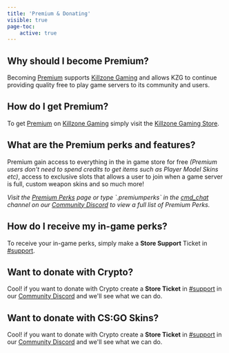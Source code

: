 ```yaml
---
title: 'Premium & Donating'
visible: true
page-toc:
    active: true
---
```


## Why should I become Premium?
Becoming <a href="#">Premium</a> supports <a href="#">Killzone Gaming</a> and allows KZG to continue providing quality free to play game servers to its community and users.

## How do I get Premium?
To get <a href="#">Premium</a> on <a href="#">Killzone Gaming</a> simply visit the <a href="https://kzg.gg/donate" target="_blank">Killzone Gaming Store</a>.

## What are the Premium perks and features?
Premium gain access to everything in the in game store for free *(Premium users don't need to spend credits to get items such as Player Model Skins etc)*, access to exclusive slots that allows a user to join when a game server is full, custom weapon skins and so much more!
 
<em>
    Visit the <a href="#">Premium Perks</a> page or type `.premiumperks` in the <a href="https://discord.com/channels/336784653346406406/989932361644916737" target="_blank">cmd_chat</a> channel on our <a href="https://kzg.gg/discord" target="_blank">Community Discord</a> to view a full list of Premium Perks.
</em>

## How do I receive my in-game perks?
To receive your in-game perks, simply make a **Store Support** Ticket in <a href="https://discord.com/channels/336784653346406406/563647399596130304" target="_blank">#support</a>.

## Want to donate with Crypto?
Cool! if you want to donate with Crypto create a **Store Ticket** in <a href="" target="_blank">#support</a> in our <a href="https://kzg.gg/discord" target="_blank">Community Discord</a> and we'll see what we can do.

## Want to donate with CS:GO Skins?
Cool! if you want to donate with Crypto create a **Store Ticket** in <a href="" target="_blank">#support</a> in our <a href="https://kzg.gg/discord" target="_blank">Community Discord</a> and we'll see what we can do.
